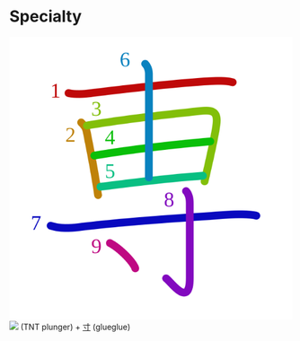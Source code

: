 # Specialty
![5c02](../kanji-colorize/5c02.svg)
![](http://www.kanjidamage.com/assets/radsmall/tntplunger-6a203786583f535b233a43a3a9e81ac761048da4a10f4055536c00f73ab10b4d.jpg) (TNT plunger) + [寸](寸.md) (glueglue)